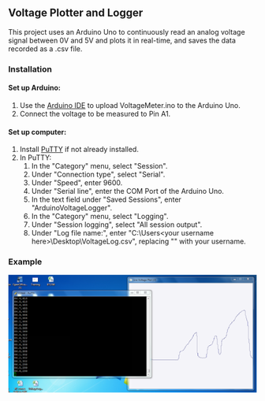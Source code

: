 ## Voltage Plotter and Logger

This project uses an Arduino Uno to continuously read an analog voltage signal between 0V and 5V and plots it in real-time, and saves the data recorded as a .csv file.

### Installation
#### Set up Arduino:
1. Use the [Arduino IDE](https://www.arduino.cc/en/main/software) to upload VoltageMeter.ino to the Arduino Uno.
2. Connect the voltage to be measured to Pin A1.

#### Set up computer:
1. Install [PuTTY](https://www.chiark.greenend.org.uk/~sgtatham/putty/) if not already installed.
2. In PuTTY:
	1. In the "Category" menu, select "Session".
	2. Under "Connection type", select "Serial".
	3. Under "Speed", enter 9600.
	4. Under "Serial line", enter the COM Port of the Arduino Uno.
	5. In the text field under "Saved Sessions", enter "ArduinoVoltageLogger".
	6. In the "Category" menu, select "Logging".
	7. Under "Session logging", select "All session output".
	8. Under "Log file name:", enter "C:\Users\<your username here>\Desktop\VoltageLog.csv", replacing "<your username here>" with your username.
	

### Example
![](./screenshot.png)